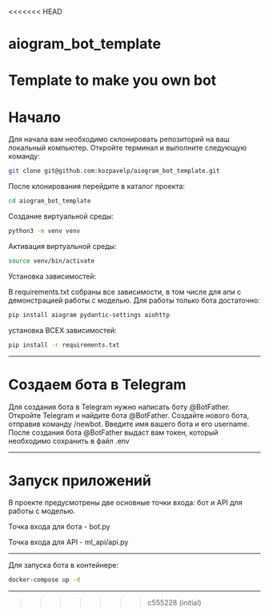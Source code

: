 <<<<<<< HEAD
# aiogram_bot_template
Template to make you own bot
=======
# Начало

Для начала вам необходимо склонировать репозиторий на ваш локальный компьютер. Откройте терминал и выполните следующую команду:

```bash
git clone git@github.com:kozpavelp/aiogram_bot_template.git
```
После клонирования перейдите в каталог проекта:

```bash
cd aiogram_bot_template
```
Создание виртуальной среды:

```bash
python3 -m venv venv
```
Активация виртуальной среды:

```bash
source venv/bin/activate
```
Установка зависимостей:

В requirements.txt собраны все зависимости, в том числе для апи с демонстрацией работы с моделью.
Для работы только бота достаточно:
```bash
pip install aiogram pydantic-settings aiohttp
```
установка ВСЕХ зависимостей:
```bash
pip install -r requirements.txt
```
------------------------------------------------
# Создаем бота в Telegram

Для создания бота в Telegram нужно написать боту @BotFather. Откройте Telegram и найдите бота @BotFather. Создайте нового бота, отправив команду /newbot. Введите имя вашего бота и его username. После создания бота @BotFather выдаст вам токен, который необходимо сохранить в файл .env

------------------------------------------------

# Запуск приложений

В проекте предусмотрены две основные точки входа: бот и API для работы с моделью.

Точка входа для бота - bot.py

Точка входа для API - ml_api/api.py

------------------------------------------------

Для запуска бота в контейнере:

```bash
docker-compose up -d
```
----------------------------------------------------
>>>>>>> c555228 (initial)

